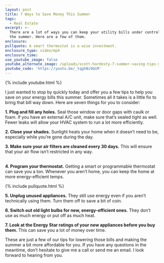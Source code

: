 ```yaml
---
layout: post
title: 7 Ways to Save Money This Summer
tags:
  - Real Estate
excerpt: >-
  There are a lot of ways you can keep your utility bills under control during
  the summer. Here are a few of them.
enclosure:
pullquote: A smart thermostat is a wise investment.
enclosure_type: video/mp4
enclosure_time:
use_youtube_image: false
youtube_alternate_image: /uploads/scott-hardesty-7-summer-saving-tips-youtube.jpg
youtube_code: 'https://youtu.be/_tqghBi9QiM'
---
```



{% include youtube.html %}

I just wanted to stop by quickly today and offer you a few tips to help you save on your energy bills this summer. Sometimes all it takes is a little fix to bring that bill way down. Here are seven things for you to consider:

**1. Plug and fill any holes.** Seal those window or door gaps with caulk or foam. If you have an external A/C unit, make sure that’s sealed tight as well. Fewer leaks will allow your HVAC system to run a lot more efficiently.

**2. Close your shades.** Sunlight heats your home when it doesn’t need to be, especially while you’re gone during the day.

**3. Make sure your air filters are cleaned every 30 days.** This will ensure that your air flow isn’t restricted in any way.

<br>**4. Program your thermostat.** Getting a smart or programmable thermostat can save you a ton. Whenever you aren’t home, you can keep the home at more energy-efficient temps.

{% include pullquote.html %}

**5. Unplug unused appliances.** They still use energy even if you aren’t technically using them. Turn them off to save a bit of coin.

**6. Switch out old light bulbs for new, energy-efficient ones.** They don’t use as much energy or put off as much heat.

**7. Look at the Energy Star ratings of your new appliances before you buy them.** This can save you a lot of money over time.

These are just a few of our tips for lowering those bills and making the summer a bit more affordable for you. If you have any questions in the meantime, don’t hesitate to give me a call or send me an email. I look forward to hearing from you.